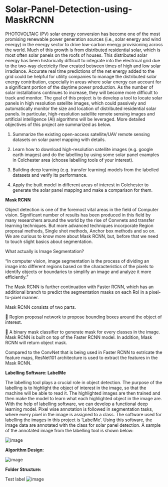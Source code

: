 # Solar-Panel-Detection-using-MaskRCNN

PHOTOVOLTAIC (PV) solar energy conversion has become one of the most promising renewable power generation sources (i.e., solar energy and wind energy) in the energy sector to drive low-carbon energy provisioning across the world. Much of this growth is from distributed residential solar, which is most often solar panels on the roofs of houses. This distributed solar energy has been historically difficult to integrate into the electrical grid due to the two-way electricity flow created between times of high and low solar irradiance. Accurate real time predictions of the net energy added to the grid could be helpful for utility companies to manage the distributed solar energy contribution, especially in areas where solar energy can account for a significant portion of the daytime power production. As the number of solar installations continues to increase, they will become more difficult to track and monitor. The goal of this project is to develop a tool to locate solar panels in high resolution satellite images, which could passively and automatically monitor the size and location of distributed residential solar panels. In particular, high-resolution satellite remote sensing images and artificial intelligence (AI) algorithms will be leveraged. More detailed objectives of this project are summarized as below. 

1.	Summarize the existing open-access satellite/UAV remote sensing datasets on solar panel mapping with details. 

2.	Learn how to download high-resolution satellite images (e.g. google earth images) and do the labelling by using some solar panel examples in Colchester area (choose labelling tools of your interest). 

3.	Building deep learning (e.g. transfer learning) models from the labelled datasets and verify its performance. 

4.	Apply the built model in different areas of interest in Colchester to generate the solar panel mapping and make a comparison for them. 

**Mask RCNN**

Object detection is one of the foremost vital areas in the field of Computer vision. Significant
number of results has been produced in this field by many researchers around the world by the
rise of Convnets and transfer learning techniques. But more advanced techniques incorporate
Region proposal methods, Single shot methods, Anchor box methods and so on. We are
curious to know more about Mask RCNN, but, before that we need to touch slight basics
about segmentation.

What actually is Image Segmentation?

“In computer vision, image segmentation is the process of dividing an image into different regions based on the characteristics of the pixels to identify objects or boundaries to simplify an image and analyze it more efficiently.” 

The Mask RCNN is further continuation with Faster RCNN, which has an additional branch to predict the segmentation masks on each RoI in a pixel-to-pixel manner.

Mask RCNN consists of two parts.

 Region proposal network to propose bounding boxes around the object of interest.

 A binary mask classifier to generate mask for every classes in the image.
Mask RCNN is built on top of the Faster RCNN model. In addition, Mask RCNN will return
object mask.

Compared to the ConvNet that is being used in Faster RCNN to extricate the feature maps, ResNet101 architecture is used to extract the features in the Mask RCNN.

**Labelling Software: LabelMe**

The labelling tool plays a crucial role in object detection. The purpose of the labelling is to
highlight the object of interest in the image, so that the machine will be able to read it. The
highlighted images are then trained and then make the model to learn what each highlighted
object in the image are. With the help of labelling software, we can develop a functional deep
learning model. Pixel wise annotation is followed in segmentation tasks, where every pixel in
the image is assigned to a class. 
The software used for labelling the images in this project is ‘LabelMe’. Using this software,
the image data are annotated with the class for solar panel detection. A sample of the
annotated image from the labelling tool is shown below: 

![image](https://user-images.githubusercontent.com/75327547/142772473-cf567036-4ed6-4892-abfb-3dbdf14e7bd4.png)

**Algorithm Design:**

![image](https://user-images.githubusercontent.com/75327547/142772510-211412c5-9bc3-445f-a630-c75d133f8292.png)

**Folder Structure:**

Test label
![image](https://user-images.githubusercontent.com/75327547/142772569-7677fa69-85d2-4648-ae10-5052dc71b590.png)


